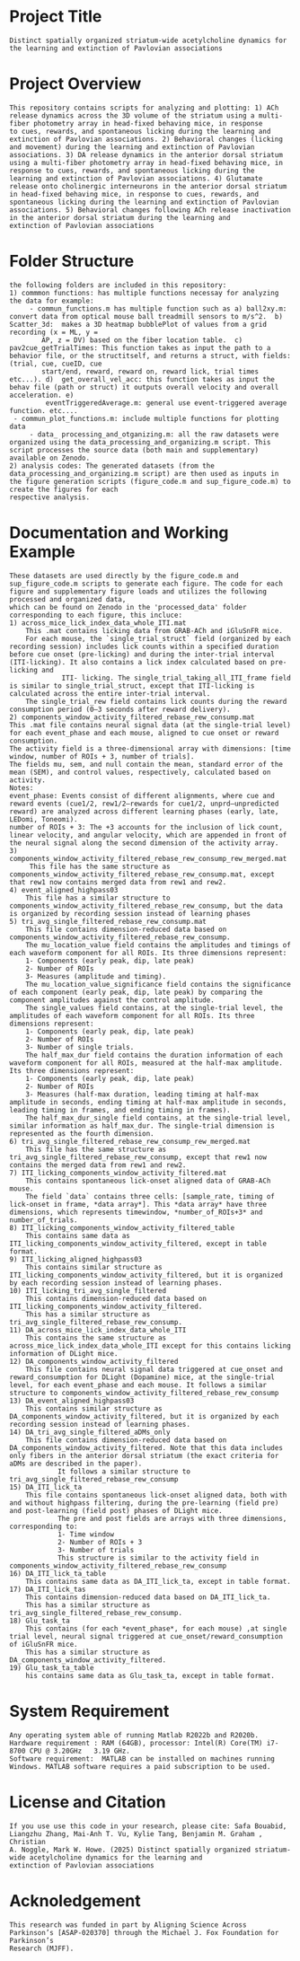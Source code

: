 # Project Title
    Distinct spatially organized striatum-wide acetylcholine dynamics for the learning and extinction of Pavlovian associations
 # Project Overview
    This repository contains scripts for analyzing and plotting: 1) ACh release dynamics across the 3D volume of the striatum using a multi-fiber photometry array in head-fixed behaving mice, in response 
    to cues, rewards, and spontaneous licking during the learning and extinction of Pavlovian associations. 2) Behavioral changes (licking and movement) during the learning and extinction of Pavlovian 
    associations. 3) DA release dynamics in the anterior dorsal striatum using a multi-fiber photometry array in head-fixed behaving mice, in response to cues, rewards, and spontaneous licking during the 
    learning and extinction of Pavlovian associations. 4) Glutamate release onto cholinergic interneurons in the anterior dorsal striatum in head-fixed behaving mice, in response to cues, rewards, and 
    spontaneous licking during the learning and extinction of Pavlovian associations. 5) Behavioral changes following ACh release inactivation in the anterior dorsal striatum during the learning and 
    extinction of Pavlovian associations
# Folder Structure 
    the following folders are included in this repository: 
    1) commmon functions: has multiple functions necessay for analyzing the data for example: 
         - commun_functions.m has multiple function such as a) ball2xy.m: convert data from optical mouse ball treadmill sensors to m/s^2.  b) Scatter_3d:  makes a 3D heatmap bubblePlot of values from a grid recording (x = ML, y = 
            AP, z = DV) based on the fiber location table.  c) pav2cue_getTrialTimes: This function takes as input the path to a behavior file, or the structitself, and returns a struct, with fields: (trial, cue, cueID, cue 
            start/end, reward, reward on, reward lick, trial times etc...). d)  get_overall_vel_acc: this function takes as input the behav file (path or struct) it outputs overall velocity and overall acceleration. e) 
             eventTriggeredAverage.m: general use event-triggered average function. etc.... 
	 - commun_plot_functions.m: include multiple functions for plotting data
         - data_ processing_and_otganizing.m: all the raw datasets were organized using the data_processing_and_organizing.m script. This script processes the source data (both main and supplementary) available on Zenodo. 
    2) analysis codes: The generated datasets (from the data_processing_and_organizing.m script) are then used as inputs in the figure generation scripts (figure_code.m and sup_figure_code.m) to create the figures for each 
    respective analysis.  
# Documentation and Working Example
    These datasets are used directly by the figure_code.m and sup_figure_code.m scripts to generate each figure. The code for each figure and supplementary figure loads and utilizes the following processed and organized data, 
    which can be found on Zenodo in the 'processed_data' folder corresponding to each figure, this incluce:
	1) across_mice_lick_index_data_whole_ITI.mat
		This .mat contains licking data from GRAB-ACh and iGluSnFR mice. 
		For each mouse, the `single_trial_struct` field (organized by each recording session) includes lick counts within a specified duration before cue onset (pre-licking) and during the inter-trial interval (ITI-licking). It also contains a lick index calculated based on pre-licking and 
                 ITI- licking. The single_trial_taking_all_ITI_frame field is similar to single_trial_struct, except that ITI-licking is calculated across the entire inter-trial interval.
		The single_trial_rew field contains lick counts during the reward consumption period (0–3 seconds after reward delivery). 
	2) components_window_activity_filtered_rebase_rew_consump.mat
 	This .mat file contains neural signal data (at the single-trial level) for each event_phase and each mouse, aligned to cue onset or reward consumption.
	The activity field is a three-dimensional array with dimensions: [time window, number of ROIs + 3, number of trials].
	The fields mu, sem, and null contain the mean, standard error of the mean (SEM), and control values, respectively, calculated based on activity.
	Notes:
	event_phase: Events consist of different alignments, where cue and reward events (cue1/2, rew1/2—rewards for cue1/2, unprd—unpredicted reward) are analyzed across different learning phases (early, late, LEDomi, Toneomi).
	number of ROIs + 3: The +3 accounts for the inclusion of lick count, linear velocity, and angular velocity, which are appended in front of the neural signal along the second dimension of the activity array.	
	3) components_window_activity_filtered_rebase_rew_consump_rew_merged.mat
         This file has the same structure as components_window_activity_filtered_rebase_rew_consump.mat, except that rew1 now contains merged data from rew1 and rew2.			
	4) event_aligned_highpass03
		This file has a similar structure to components_window_activity_filtered_rebase_rew_consump, but the data is organized by recording session instead of learning phases
	5) tri_avg_single_filtered_rebase_rew_consump.mat
        This file contains dimension-reduced data based on components_window_activity_filtered_rebase_rew_consump.
        The mu_location_value field contains the amplitudes and timings of each waveform component for all ROIs. Its three dimensions represent:
        1- Components (early peak, dip, late peak)
        2- Number of ROIs
        3- Measures (amplitude and timing).
        The mu_location_value_significance field contains the significance of each component (early peak, dip, late peak) by comparing the component amplitudes against the control amplitude.
        The single_values field contains, at the single-trial level, the amplitudes of each waveform component for all ROIs. Its three dimensions represent:
        1- Components (early peak, dip, late peak)
        2- Number of ROIs
        3- Number of single trials.
        The half_max_dur field contains the duration information of each waveform component for all ROIs, measured at the half-max amplitude. Its three dimensions represent:
        1- Components (early peak, dip, late peak)
        2- Number of ROIs
        3- Measures (half-max duration, leading timing at half-max amplitude in seconds, ending timing at half-max amplitude in seconds, leading timing in frames, and ending timing in frames).
        The half_max_dur_single field contains, at the single-trial level, similar information as half_max_dur. The single-trial dimension is represented as the fourth dimension.	
	6) tri_avg_single_filtered_rebase_rew_consump_rew_merged.mat
		This file has the same structure as tri_avg_single_filtered_rebase_rew_consump, except that rew1 now contains the merged data from rew1 and rew2.
	7) ITI_licking_components_window_activity_filtered.mat
		This contains spontaneous lick-onset aligned data of GRAB-ACh mouse.
		The field `data` contains three cells: [sample_rate, timing of lick-onset in frame, *data array*]. This *data array* have three dimensions, which represents timewindow, *number_of_ROIs+3* and number_of_trials.	
	8) ITI_licking_components_window_activity_filtered_table
		This contains same data as ITI_licking_components_window_activity_filtered, except in table format.	
	9) ITI_licking_aligned_highpass03
		This contains similar structure as ITI_licking_components_window_activity_filtered, but it is organized by each recording session instead of learning phases.
	10) ITI_licking_tri_avg_single_filtered
		This contains dimension-reduced data based on ITI_licking_components_window_activity_filtered.
		This has a similar structure as tri_avg_single_filtered_rebase_rew_consump.	
	11) DA_across_mice_lick_index_data_whole_ITI
		This contains the same structure as across_mice_lick_index_data_whole_ITI except for this contains licking information of DLight mice. 
	12) DA_components_window_activity_filtered
		This file contains neural signal data triggered at cue_onset and reward_consumption for DLight (Dopamine) mice, at the single-trial level, for each event_phase and each mouse. It follows a similar structure to components_window_activity_filtered_rebase_rew_consump	
	13) DA_event_aligned_highpass03
		This contains similar structure as DA_components_window_activity_filtered, but it is organized by each recording session instead of learning phases.
	14) DA_tri_avg_single_filtered_aDMs_only
		This file contains dimension-reduced data based on DA_components_window_activity_filtered. Note that this data includes only fibers in the anterior dorsal striatum (the exact criteria for aDMs are described in the paper).
                It follows a similar structure to tri_avg_single_filtered_rebase_rew_consump
	15) DA_ITI_lick_ta
		This file contains spontaneous lick-onset aligned data, both with and without highpass filtering, during the pre-learning (field pre) and post-learning (field post) phases of DLight mice. 
                The pre and post fields are arrays with three dimensions, corresponding to:
                1- Time window
                2- Number of ROIs + 3
                3- Number of trials
                This structure is similar to the activity field in components_window_activity_filtered_rebase_rew_consump
	16) DA_ITI_lick_ta_table
		This contains same data as DA_ITI_lick_ta, except in table format.
	17) DA_ITI_lick_tas
		This contains dimension-reduced data based on DA_ITI_lick_ta.
		This has a similar structure as tri_avg_single_filtered_rebase_rew_consump.	
	18) Glu_task_ta
		This contains (for each *event_phase*, for each mouse) ,at single trial level, neural signal triggered at cue_onset/reward_consumption of iGluSnFR mice.
		This has a similar structure as DA_components_window_activity_filtered.	
	19) Glu_task_ta_table
		his contains same data as Glu_task_ta, except in table format.
  # System Requirement
    Any operating system able of running Matlab R2022b and R2020b. 
    Hardware requirement : RAM (64GB), processor: Intel(R) Core(TM) i7-8700 CPU @ 3.20GHz   3.19 GHz. 
    Software requirement:  MATLAB can be installed on machines running Windows. MATLAB software requires a paid subscription to be used. 
  # License and Citation 
    If you use use this code in your research, please cite: Safa Bouabid, Liangzhu Zhang, Mai-Anh T. Vu, Kylie Tang, Benjamin M. Graham , Christian
    A. Noggle, Mark W. Howe. (2025) Distinct spatially organized striatum-wide acetylcholine dynamics for the learning and
    extinction of Pavlovian associations
  # Acknoledgement 
    This research was funded in part by Aligning Science Across Parkinson’s [ASAP-020370] through the Michael J. Fox Foundation for Parkinson’s 
    Research (MJFF).
  
  
